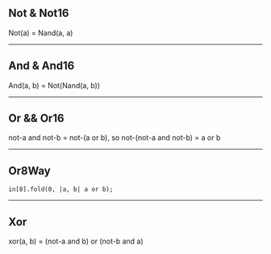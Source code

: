 ## Not & Not16

Not(a) = Nand(a, a)

---

## And & And16

And(a, b) = Not(Nand(a, b))

---

## Or && Or16

not-a and not-b = not-(a or b), so not-(not-a and not-b) = a or b

---

## Or8Way

`in[8].fold(0, |a, b| a or b);`

---

## Xor

xor(a, b) = (not-a and b) or (not-b and a)
